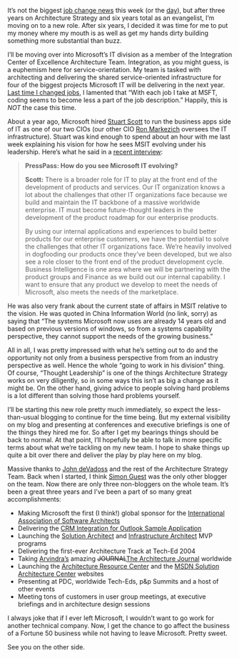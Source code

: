 It’s not the biggest [job change
news](http://www.msnbc.msn.com/id/13282299) this week (or the
[day](http://www.microsoft.com/presspass/press/2006/jun06/06-15CorpNewsPR.mspx)),
but after three years on Architecture Strategy and six years total as an
evangelist, I’m moving on to a new role. After six years, I decided it
was time for me to put my money where my mouth is as well as get my
hands dirty building something more substantial than buzz.

I’ll be moving over into Microsoft’s IT division as a member of the
Integration Center of Excellence Architecture Team. Integration, as you
might guess, is a euphemism here for service-orientation. My team is
tasked with architecting and delivering the shared service-oriented
infrastructure for four of the biggest projects Microsoft IT will be
delivering in the next year. [Last time I changed
jobs](http://devhawk.net/2003/09/19/today-is-the-last-day-of-my-life-so-far/),
I lamented that “With each job I take at MSFT, coding seems to become
less a part of the job description.” Happily, this is *NOT* the case
this time.

About a year ago, Microsoft hired [Stuart
Scott](http://www.microsoft.com/presspass/exec/stuartsc/default.mspx) to
run the business apps side of IT as one of our two CIOs (our other CIO
[Ron
Markezich](http://www.microsoft.com/presspass/exec/ronma/default.mspx)
oversees the IT infrastructure). Stuart was kind enough to spend about
an hour with me last week explaining his vision for how he sees MSIT
evolving under his leadership. Here’s what he said in a [recent
interview](http://www.microsoft.com/presspass/features/2005/dec05/12-05Scott.mspx):

> **PressPass: How do you see Microsoft IT evolving?**
>
> **Scott:** There is a broader role for IT to play at the front end of
> the development of products and services. Our IT organization knows a
> lot about the challenges that other IT organizations face because we
> build and maintain the IT backbone of a massive worldwide enterprise.
> IT must become future-thought leaders in the development of the
> product roadmap for our enterprise products.
>
> By using our internal applications and experiences to build better
> products for our enterprise customers, we have the potential to solve
> the challenges that other IT organizations face. We’re heavily
> involved in dogfooding our products once they’ve been developed, but
> we also see a role closer to the front end of the product development
> cycle. Business Intelligence is one area where we will be partnering
> with the product groups and Finance as we build out our internal
> capability. I want to ensure that any product we develop to meet the
> needs of Microsoft, also meets the needs of the marketplace.

He was also very frank about the current state of affairs in MSIT
relative to the vision. He was quoted in China Information World (no
link, sorry) as saying that “The systems Microsoft now uses are already
14 years old and based on previous versions of windows, so from a
systems capability perspective, they cannot support the needs of the
growing business.”

All in all, I was pretty impressed with what he’s setting out to do and
the opportunity not only from a business perspective from from an
industry perspective as well. Hence the whole “going to work in his
division” thing. Of course, “Thought Leadership” is one of the things
Architecture Strategy works on very diligently, so in some ways this
isn’t as big a change as it might be. On the other hand, giving advice
to people solving hard problems is a lot different than solving those
hard problems yourself.

I’ll be starting this new role pretty much immediately, so expect the
less-than-usual blogging to continue for the time being. But my external
visibility on my blog and presenting at conferences and executive
briefings is one of the things they hired me for. So after I get my
bearings things should be back to normal. At that point, I’ll hopefully
be able to talk in more specific terms about what we’re tackling on my
new team. I hope to shake things up quite a bit over there and deliver
the play by play here on my blog.

Massive thanks to [John deVadoss](http://blogs.msdn.com/jdevados/) and
the rest of the Architecture Strategy Team. Back when I started, I think
[Simon Guest](http://blogs.msdn.com/smguest/) was the only other blogger
on the team. Now there are only three non-bloggers on the whole team.
It’s been a great three years and I’ve been a part of so many great
accomplishments:

-   Making Microsoft the first (I think!) global sponsor for the
    [International Association of Software
    Architects](http://www.iasahome.org/)
-   Delivering the [CRM Integration for Outlook Sample
    Application](http://msdn.microsoft.com/library/en-us/dnbda/html/OtlkLOBCRM.asp)
-   Launching the [Solution
    Architect](https://mvp.support.microsoft.com/communities/mvp.aspx?product=1&competency=Visual+Developer+-+Solutions+Architect)
    and [Infrastructure
    Architect](https://mvp.support.microsoft.com/communities/mvp.aspx?product=1&competency=Windows+Server+System+-+Infrastructure+Architect)
    MVP programs
-   Delivering the first-ever Architecture Track at Tech-Ed 2004
-   Taking [Arvindra’s](http://www.thearchitectexchange.com/asehmi/)
    amazing <span
    style="TEXT-DECORATION: line-through">JOURNAL</span>[The
    Architecture Journal](http://www.architecturejournal.net/) worldwide
-   Launching the [Architecture Resource
    Center](http://www.microsoft.com/architecture) and the [MSDN
    Solution Architecture
    Center](http://msdn.microsoft.com/architecture/) websites
-   Presenting at PDC, worldwide Tech-Eds, p&p Summits and a host of
    other events
-   Meeting tons of customers in user group meetings, at executive
    briefings and in architecture design sessions

I always joke that if I ever left Microsoft, I wouldn’t want to go work
for another technical company. Now, I get the chance to go affect the
business of a Fortune 50 business while not having to leave Microsoft.
Pretty sweet.

See you on the other side.
